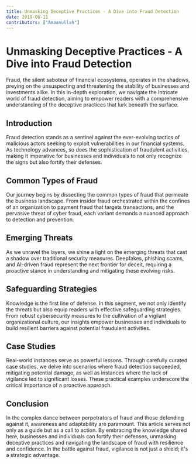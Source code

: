 ```yaml
---
title: Unmasking Deceptive Practices - A Dive into Fraud Detection
date: 2019-06-11
contributors: ["Amaanullah"]
---
```


# Unmasking Deceptive Practices - A Dive into Fraud Detection

Fraud, the silent saboteur of financial ecosystems, operates in the shadows, preying on the unsuspecting and threatening the stability of businesses and investments alike. In this in-depth exploration, we navigate the intricate world of fraud detection, aiming to empower readers with a comprehensive understanding of the deceptive practices that lurk beneath the surface.

## Introduction

Fraud detection stands as a sentinel against the ever-evolving tactics of malicious actors seeking to exploit vulnerabilities in our financial systems. As technology advances, so does the sophistication of fraudulent activities, making it imperative for businesses and individuals to not only recognize the signs but also fortify their defenses.

## Common Types of Fraud

Our journey begins by dissecting the common types of fraud that permeate the business landscape. From insider fraud orchestrated within the confines of an organization to payment fraud that targets transactions, and the pervasive threat of cyber fraud, each variant demands a nuanced approach to detection and prevention.

## Emerging Threats

As we unravel the layers, we shine a light on the emerging threats that cast a shadow over traditional security measures. Deepfakes, phishing scams, and AI-driven fraud represent the next frontier for deceit, requiring a proactive stance in understanding and mitigating these evolving risks.

## Safeguarding Strategies

Knowledge is the first line of defense. In this segment, we not only identify the threats but also equip readers with effective safeguarding strategies. From robust cybersecurity measures to the cultivation of a vigilant organizational culture, our insights empower businesses and individuals to build resilient barriers against potential fraudulent activities.

## Case Studies

Real-world instances serve as powerful lessons. Through carefully curated case studies, we delve into scenarios where fraud detection succeeded, mitigating potential damage, as well as instances where the lack of vigilance led to significant losses. These practical examples underscore the critical importance of a proactive approach.

## Conclusion

In the complex dance between perpetrators of fraud and those defending against it, awareness and adaptability are paramount. This article serves not only as a guide but as a call to action. By embracing the knowledge shared here, businesses and individuals can fortify their defenses, unmasking deceptive practices and navigating the landscape of fraud with resilience and confidence. In the battle against fraud, vigilance is not just a shield; it's a strategic advantage.